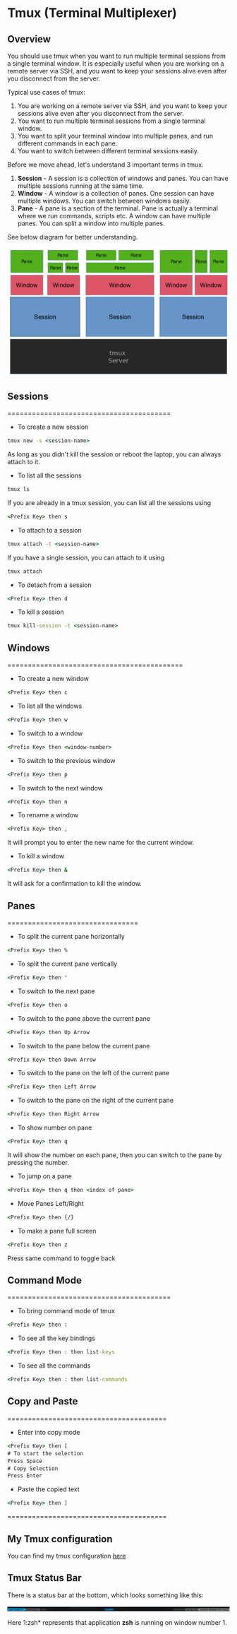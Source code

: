 # Tmux (Terminal Multiplexer)

## Overview

You should use tmux when you want to run multiple terminal sessions from a single terminal window. It is especially useful when you are working on a remote server via SSH, and you want to keep your sessions alive even after you disconnect from the server.

Typical use cases of tmux:

1. You are working on a remote server via SSH, and you want to keep your sessions alive even after you disconnect from the server.
2. You want to run multiple terminal sessions from a single terminal window.
3. You want to split your terminal window into multiple panes, and run different commands in each pane.
4. You want to switch between different terminal sessions easily.

Before we move ahead, let's understand 3 important terms in tmux.

1. **Session** - A session is a collection of windows and panes. You can have multiple sessions running at the same time.
2. **Window** - A window is a collection of panes. One session can have multiple windows. You can switch between windows easily.
3. **Pane** - A pane is a section of the terminal. Pane is actually a terminal where we run commands, scripts etc. A window can have multiple panes. You can split a window into multiple panes.

See below diagram for better understanding.

![image](./images/sess-wind-pane.png)

## Sessions

========================================

- To create a new session

```cmd
tmux new -s <session-name>
```

As long as you didn't kill the session or reboot the laptop, you can always attach to it.

- To list all the sessions

```cmd
tmux ls
```

If you are already in a tmux session, you can list all the sessions using

```cmd
<Prefix Key> then s
```

- To attach to a session

```cmd
tmux attach -t <session-name>
```

If you have a single session, you can attach to it using

```cmd
tmux attach
```

- To detach from a session

```cmd
<Prefix Key> then d
```

- To kill a session

```cmd
tmux kill-session -t <session-name>
```

## Windows

===========================================

- To create a new window

```cmd
<Prefix Key> then c
```

- To list all the windows

```cmd
<Prefix Key> then w
```

- To switch to a window

```cmd
<Prefix Key> then <window-number>
```

- To switch to the previous window

```cmd
<Prefix Key> then p
```

- To switch to the next window

```cmd
<Prefix Key> then n
```

- To rename a window

```cmd
<Prefix Key> then ,
```

It will prompt you to enter the new name for the current window.

- To kill a window

```cmd
<Prefix Key> then &
```

It will ask for a confirmation to kill the window.

## Panes

================================

- To split the current pane horizontally

```cmd
<Prefix Key> then %
```

- To split the current pane vertically

```cmd
<Prefix Key> then "
```

- To switch to the next pane

```cmd
<Prefix Key> then o
```

- To switch to the pane above the current pane

```cmd
<Prefix Key> then Up Arrow
```

- To switch to the pane below the current pane

```cmd
<Prefix Key> then Down Arrow
```

- To switch to the pane on the left of the current pane

```cmd
<Prefix Key> then Left Arrow
```

- To switch to the pane on the right of the current pane

```cmd
<Prefix Key> then Right Arrow
```

- To show number on pane

```cmd
<Prefix Key> then q
```

It will show the number on each pane, then you can switch to the pane by pressing the number.

- To jump on a pane

```cmd
<Prefix Key> then q then <index of pane>
```

- Move Panes Left/Right

```cmd
<Prefix Key> then {/}
```

- To make a pane full screen

```cmd
<Prefix Key> then z
```

Press same command to toggle back

## Command Mode

========================================

- To bring command mode of tmux

```cmd
<Prefix Key> then :
```

- To see all the key bindings

```cmd
<Prefix Key> then : then list-keys
```

- To see all the commands

```cmd
<Prefix Key> then : then list-commands
```

## Copy and Paste

=======================================

- Enter into copy mode

```cmd
<Prefix Key> then [
# To start the selection
Press Space
# Copy Selection
Press Enter
```

- Paste the copied text

```cmd
<Prefix Key> then ]
```

=======================================

## My Tmux configuration

You can find my tmux configuration [here](https://github.com/imagarg01/imagarg01/tree/main/dotfiles)

## Tmux Status Bar

There is a status bar at the bottom, which looks something like this:

![StatusBar](./images/tmux-statusbar.png)

Here 1:zsh\* represents that application **zsh** is running on window number 1.
